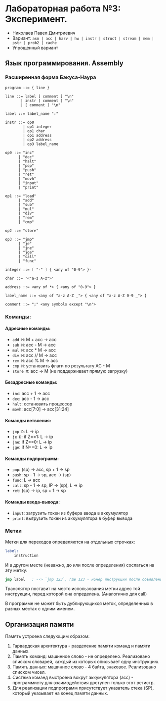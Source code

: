 # Лабораторная работа №3: Эксперимент.
- Николаев Павел Дмитриевич
- Вариант: `asm | acc | harv | hw | instr | struct | stream | mem | pstr | prob2 | cache`
- Упрощенный вариант

## Язык программирования. Assembly
### Расширенная форма Бэкуса-Наура
``` ebnf
program ::= { line }

line ::= label [ comment ] "\n"
       | instr [ comment ] "\n"
       | [ comment ] "\n"

label ::= label_name ":"

instr ::= op0
        | op1 integer
        | op1 char
        | op1 address
        | op2 address
        | op3 label_name

op0 ::= "inc"
      | "dec"
      | "halt"
      | "pop"
      | "push"
      | "ret"
      | "movh"
      | "input"
      | "print"

op1 ::= "load"
      | "add"
      | "sub"
      | "mul"
      | "div"
      | "rem"
      | "cmp"
      
op2 ::= "store"

op3 ::= "jmp"
      | "je"
      | "jne"
      | "jge"
      | "call"
      | "func"

integer ::= [ "-" ] { <any of "0-9"> }-

char ::= '<"a-z A-z">'

address ::= <any of *> { <any of "0-9"> }

label_name ::= <any of "a-z A-Z _"> { <any of "a-z A-Z 0-9 _"> }

comment ::= ";" <any symbols except "\n">
```

### Команды:

#### Адресные команды:
- `add M`: M + acc -> acc
- `sub M`: acc - M -> acc
- `mul M`: acc * M -> acc
- `div M`: acc // M -> acc
- `rem M`: acc % M -> acc
- `cmp M`: установить флаги по результату AC - M
- `store M`: acc -> M (не поддерживает прямую загрузку)

#### Безадресные команды:
- `inc`: acc + 1 -> acc
- `dec`: acc - 1 -> acc
- `halt`: остановить процессор
- `movh`: acc[7:0] -> acc[31:24]

#### Команды ветвления:
- `jmp D`: L -> ip
- `je D`: if Z==1: L -> ip
- `jne`: if Z==0: L -> ip
- `jge`: if N==0: L -> ip

#### Команды подпрограмм:
- `pop`: (sp) -> acc, sp + 1 -> sp
- `push`: sp - 1 -> sp, acc -> (sp) 
- `func`: L -> acc
- `call`: sp - 1 -> sp, IP -> (sp), L -> ip
- `ret`: (sp) -> ip, sp + 1 -> sp

#### Команды ввода-вывода:
- `input`: загрузить токен из буфера ввода в аккумулятор
- `print`: выгрузить токен из аккумулятора в буфер вывода

### Метки
Метки для переходов определяются на отдельных строчках:
``` asm
label: 
    instruction
```

И в другом месте (неважно, до или после определения) сослаться на эту метку:
``` asm
jmp label   ; --> `jmp 123`, где 123 - номер инструкции после объявления метки
```

Транслятор поставит на место использования метки адрес той инструкции, перед которой она определена. (Аналогично для call)

В программе не может быть дублирующихся меток, определенных в разных местах с одним именем.

## Организация памяти
Память устроена следующим образом:
1. Гарвардская архитектура - разделение памяти команд и памяти данных.
2. Память команд: машинное слово - не определено. Реализовано списком словарей, каждый из которых описывает одну инструкцию.
3. Память данных: машинное слово - 4 байта, знаковое. Реализовано списком чисел.
4. Система команд выстроена вокруг аккумулятора (acc) - программисту для взаимодействия доступен только этот регистр. 
5. Для реализации подпрограмм присутствует указатель стека (SP), который указывает на конец памяти данных.

